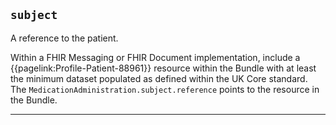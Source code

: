 ## `subject` 

A reference to the patient.

Within a FHIR Messaging or FHIR Document implementation, include a {{pagelink:Profile-Patient-88961}} resource within the Bundle with at least the minimum dataset populated as defined within the UK Core standard. The `MedicationAdministration.subject.reference` points to the resource in the Bundle.

---
